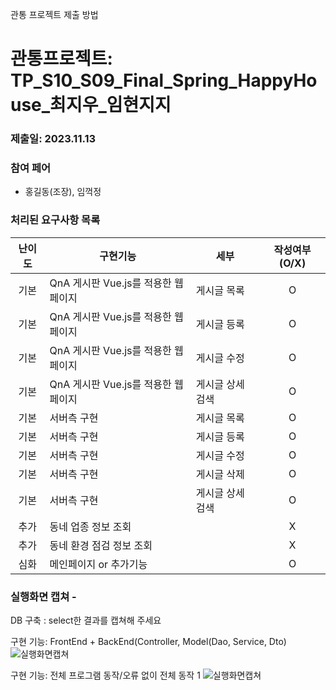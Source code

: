 관통 프로젝트 제출 방법

# 관통프로젝트: TP_S10_S09_Final_Spring_HappyHouse_최지우_임현지지 
### 제출일: 2023.11.13

### 참여 페어
- 홍길동(조장), 임꺽정

### 처리된 요구사항 목록
 
|난이도|구현기능|세부|작성여부(O/X)|
|:---:|---|---|:---:|
|기본|QnA 게시판 Vue.js를 적용한 웹페이지|게시글 목록|O|
|기본|QnA 게시판 Vue.js를 적용한 웹페이지|게시글 등록|O|
|기본|QnA 게시판 Vue.js를 적용한 웹페이지|게시글 수정|O|
|기본|QnA 게시판 Vue.js를 적용한 웹페이지|게시글 상세 검색|O|
|기본|서버측 구현|게시글 목록|O|
|기본|서버측 구현|게시글 등록|O|
|기본|서버측 구현|게시글 수정|O|
|기본|서버측 구현|게시글 삭제|O|
|기본|서버측 구현|게시글 상세 검색|O|
|추가|동네 업종 정보 조회||X|
|추가|동네 환경 점검 정보 조회||X|
|심화|메인페이지 or 추가기능||O|

### 실행화면 캡쳐 -
DB 구축 : select한 결과를 캡쳐해 주세요

구현 기능: FrontEnd + BackEnd(Controller, Model(Dao, Service, Dto)
![실행화면캡쳐](./화면캡쳐/화면캡쳐_0001_주택정보_web.png)

구현 기능: 전체 프로그램 동작/오류 없이 전체 동작 1
![실행화면캡쳐](./화면캡쳐/화면캡쳐_Main화면_web.png)
